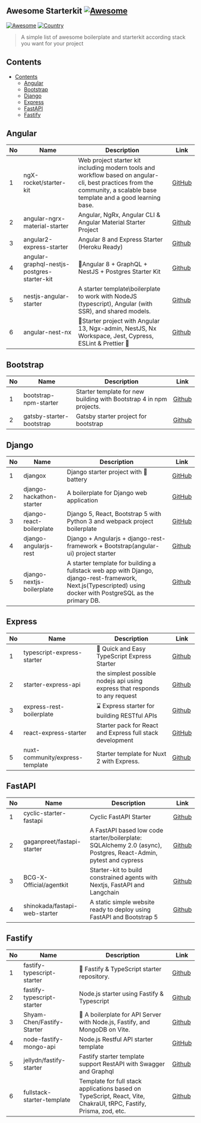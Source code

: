 ## Awesome Starterkit [![Awesome](https://awesome.re/badge-flat2.svg)](https://awesome.re)
[![Awesome](https://cdn.rawgit.com/sindresorhus/awesome/d7305f38d29fed78fa85652e3a63e154dd8e8829/media/badge.svg)](https://github.com/sindresorhus/awesome/)
[![Country](https://img.shields.io/badge/country-indonesia-blue.svg)](#)
> A simple list of awesome boilerplate and starterkit according stack you want for your project

## Contents
- [Contents](#contents)
  - [Angular](#angular)
  - [Bootstrap](#bootstrap)
  - [Django](#django)
  - [Express](#express)
  - [FastAPI](#fastapi)
  - [Fastify](#fastify)






## Angular
| No | Name | Description |  Link |
| ---- | ---- | ---- | ---- |
| 1 | ngX-rocket/starter-kit | Web project starter kit including modern tools and workflow based on angular-cli, best practices from the community, a scalable base template and a good learning base.| [GitHub](https://github.com/ngx-rocket/starter-kit) |
| 2 | angular-ngrx-material-starter | Angular, NgRx, Angular CLI & Angular Material Starter Project | [Github](https://github.com/tomastrajan/angular-ngrx-material-starter) |
| 3 | angular2-express-starter | Angular 8 and Express Starter (Heroku Ready) | [Github](https://github.com/vladotesanovic/angular2-express-starter) |
| 4 | angular-graphql-nestjs-postgres-starter-kit | 🚀Angular 8 + GraphQL + NestJS + Postgres Starter Kit | [Github](https://github.com/alexitaylor/angular-graphql-nestjs-postgres-starter-kit) |
| 5 | nestjs-angular-starter | A starter template\boilerplate to work with NodeJS (typescript), Angular (with SSR), and shared models. | [Github](https://github.com/shy2net/nestjs-angular-starter) |
| 6 | angular-nest-nx | 🚀Starter project with Angular 13, Ngx-admin, NestJS, Nx Workspace, Jest, Cypress, ESLint & Prettier 🚀 | [Github](https://github.com/wlucha/angular-nest-nx) |


## Bootstrap
| No | Name | Description | Link |
| -- | -- | -- | -- |
| 1 | bootstrap-npm-starter | Starter template for new building with Bootstrap 4 in npm projects. | [Github](https://github.com/twbs/bootstrap-npm-starter ) |
| 2 | gatsby-starter-bootstrap | Gatsby starter project for bootstrap | [Github](https://github.com/jaxx2104/gatsby-starter-bootstrap) |

## Django
| No | Name | Description | Link |
| -- | -- | -- | -- |
| 1 | djangox | Django starter project with 🔋 battery | [GitHub](https://github.com/wsvincent/djangox) |
| 2 | django-hackathon-starter | A boilerplate for Django web application | [GitHub](https://github.com/DrkSephy/django-hackathon-starter) |
| 3 | django-react-boilerplate | Django 5, React, Bootstrap 5 with Python 3 and webpack project boilerplate | [GitHub](https://github.com/vintasoftware/django-react-boilerplate) |
| 4 | django-angularjs-rest | Django + Angularjs + django-rest-framework + Bootstrap(angular-ui) project starter | [Github](https://github.com/cheekybastard/django-angularjs-rest) | 
| 5 | django-nextjs-boilerplate | A starter template for building a fullstack web app with Django, django-rest-framework, Next.js(Typescripted) using docker with PostgreSQL as the primary DB. | [Github](https://github.com/akshat2602/django-nextjs-boilerplate) |

## Express
| No | Name | Description | Link |
| -- | -- | -- | -- |
| 1 | typescript-express-starter | 📘 Quick and Easy TypeScript Express Starter | [Github](https://github.com/ljlm0402/typescript-express-starter) |
| 2 | starter-express-api | the simplest possible nodejs api using express that responds to any request | [Github](https://github.com/cyclic-software/starter-express-api) |
| 3 | express-rest-boilerplate | ⌛️ Express starter for building RESTful APIs | [Github](https://github.com/danielfsousa/express-rest-boilerplate) |
| 4 | react-express-starter | Starter pack for React and Express full stack development | [GitHub](https://github.com/bradtraversy/react-express-starter) |
| 5 | nuxt-community/express-template | Starter template for Nuxt 2 with Express. | [Github](https://github.com/nuxt-community/express-template) | 

## FastAPI
| No | Name | Description | Link | 
| -- | -- | -- | -- | 
| 1 | cyclic-starter-fastapi | Cyclic FastAPI Starter | [Github](https://github.com/cyclic-software/starter-fastapi) |
| 2 | gaganpreet/fastapi-starter | A FastAPI based low code starter/boilerplate: SQLAlchemy 2.0 (async), Postgres, React-Admin, pytest and cypress | [Github](https://github.com/gaganpreet/fastapi-starter) | 
| 3 | BCG-X-Official/agentkit | Starter-kit to build constrained agents with Nextjs, FastAPI and Langchain | [Github](https://github.com/BCG-X-Official/agentkit) |
| 4 | shinokada/fastapi-web-starter | A static simple website ready to deploy using FastAPI and Bootstrap 5 | [Github](https://github.com/shinokada/fastapi-web-starter) |


## Fastify
| No | Name | Description | Link |
| -- | -- | -- | -- |
| 1 | fastify-typescript-starter | 🚀 Fastify & TypeScript starter repository. | [Github](https://github.com/matschik/fastify-typescript-starter) |
| 2 | fastify-typescript-starter | Node.js starter using Fastify & Typescript | [Github](https://github.com/yonathan06/fastify-typescript-starter) |
| 3 | Shyam-Chen/Fastify-Starter | 🐆 A boilerplate for API Server with Node.js, Fastify, and MongoDB on Vite. | [Github](https://github.com/Shyam-Chen/Fastify-Starter) |
| 4 | node-fastify-mongo-api | Node.js Restful API starter template | [GitHub](https://github.com/gmarokov/node-fastify-mongo-api) |
| 5 | jellydn/fastify-starter | Fastify starter template support RestAPI with Swagger and Graphql | [Github](https://github.com/jellydn/fastify-starter) | 
| 6 | fullstack-starter-template | Template for full stack applications based on TypeScript, React, Vite, ChakraUI, tRPC, Fastify, Prisma, zod, etc. | [Github](https://github.com/Sairyss/fullstack-starter-template) |
